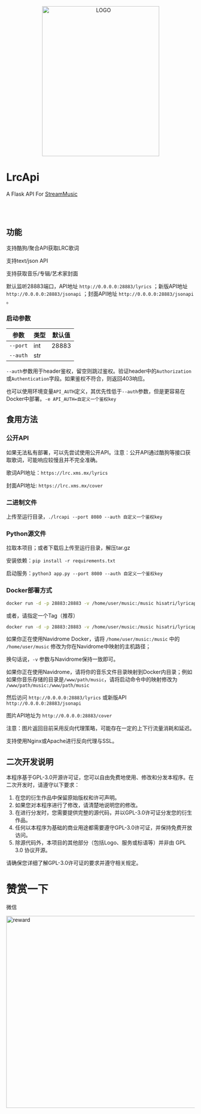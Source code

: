 <div align="center">
    <img alt="LOGO" src="https://cdn.jsdelivr.net/gh/HisAtri/LrcAPI@main/src/img/LrcAPI-Text-Extra.png" width="313" height="400" />
</div>

# LrcApi

A Flask API For [StreamMusic](https://github.com/gitbobobo/StreamMusic)

<p align="center">
    <a href="https://www.python.org/downloads/"><img src="https://img.shields.io/badge/Python-3.10|3.11|3.12-blue.svg" alt=""></a>
    <a href="https://hub.docker.com/r/hisatri/lyricapi"><img src="https://img.shields.io/badge/Docker-Quick%20Start-0077ED.svg" alt=""></a>
    <br>
    <img src="https://img.shields.io/github/license/HisAtri/LrcApi?color=%23f280bf" alt="">
    <img src="https://img.shields.io/github/commit-activity/m/HisAtri/LrcApi?color=%23bf4215" alt="">
    <img src="https://img.shields.io/github/stars/HisAtri/LrcApi?style=social" alt="">
</p>

## 功能

支持酷狗/聚合API获取LRC歌词

支持text/json API

支持获取音乐/专辑/艺术家封面

默认监听28883端口，API地址 `http://0.0.0.0:28883/lyrics` ；新版API地址 `http://0.0.0.0:28883/jsonapi` ；封面API地址 `http://0.0.0.0:28883/jsonapi` 。

### 启动参数

|   参数   |   类型  | 默认值 |
| -------- | -------- | -------- |
| `--port`   | int   | 28883   |
| `--auth`  | str   |     |

`--auth`参数用于header鉴权，留空则跳过鉴权。验证header中的`Authorization`或`Authentication`字段。如果鉴权不符合，则返回403响应。

也可以使用环境变量`API_AUTH`定义，其优先性低于`--auth`参数，但是更容易在Docker中部署。`-e API_AUTH=自定义一个鉴权key`

## 食用方法

### 公开API

如果无法私有部署，可以先尝试使用公开API。注意：公开API通过酷狗等接口获取歌词，可能响应较慢且并不完全准确。

歌词API地址：`https://lrc.xms.mx/lyrics`

封面API地址: `https://lrc.xms.mx/cover`

### 二进制文件

上传至运行目录，`./lrcapi --port 8080 --auth 自定义一个鉴权key`

### Python源文件

拉取本项目；或者下载后上传至运行目录，解压tar.gz

安装依赖：`pip install -r requirements.txt`

启动服务：`python3 app.py --port 8080 --auth 自定义一个鉴权key`

### Docker部署方式

```bash
docker run -d -p 28883:28883 -v /home/user/music:/music hisatri/lyricapi:latest
```

或者，请指定一个Tag（推荐）

```bash
docker run -d -p 28883:28883 -v /home/user/music:/music hisatri/lyricapi:alpine-py1.3.4
```

如果你正在使用Navidrome Docker，请将 `/home/user/music:/music` 中的 `/home/user/music` 修改为你在Navidrome中映射的主机路径；

换句话说，`-v` 参数与Navidrome保持一致即可。

如果你正在使用Navidrome，请将你的音乐文件目录映射到Docker内目录；例如如果你音乐存储的目录是`/www/path/music`，请将启动命令中的映射修改为 `/www/path/music:/www/path/music`

然后访问 `http://0.0.0.0:28883/lyrics` 或新版API `http://0.0.0.0:28883/jsonapi` 

图片API地址为 `http://0.0.0.0:28883/cover`

注意：图片返回目前采用反向代理策略，可能存在一定的上下行流量消耗和延迟。

支持使用Nginx或Apache进行反向代理与SSL。

## 二次开发说明

本程序基于GPL-3.0开源许可证，您可以自由免费地使用、修改和分发本程序。在二次开发时，请遵守以下要求：
1. 在您的衍生作品中保留原始版权和许可声明。
2. 如果您对本程序进行了修改，请清楚地说明您的修改。
3. 在进行分发时，您需要提供完整的源代码，并以GPL-3.0许可证分发您的衍生作品。
4. 任何以本程序为基础的商业用途都需要遵守GPL-3.0许可证，并保持免费开放访问。
5. 除源代码外，本项目的其他部分（包括Logo、服务或标语等）并非由 GPL 3.0 协议开源。

请确保您详细了解GPL-3.0许可证的要求并遵守相关规定。

# 赞赏一下

微信

<img alt="reward" class="rounded" src="https://cdn.jsdelivr.net/gh/HisAtri/LrcAPI@main/src/img/qrcode.png" width="512" height="512" />
